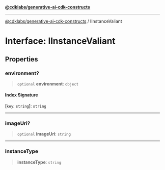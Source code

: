 [**@cdklabs/generative-ai-cdk-constructs**](../README.md)

***

[@cdklabs/generative-ai-cdk-constructs](../README.md) / IInstanceValiant

# Interface: IInstanceValiant

## Properties

### environment?

> `optional` **environment**: `object`

#### Index Signature

 \[`key`: `string`\]: `string`

***

### imageUri?

> `optional` **imageUri**: `string`

***

### instanceType

> **instanceType**: `string`
